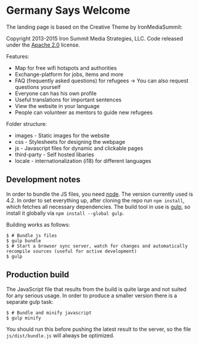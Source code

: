 # Germany Says Welcome

The landing page is based on the Creative Theme by IronMediaSummit:

Copyright 2013-2015 Iron Summit Media Strategies, LLC. Code released under the [Apache 2.0](https://github.com/IronSummitMedia/startbootstrap-creative/blob/gh-pages/LICENSE) license.

Features:

* Map for free wifi hotspots and authorities
* Exchange-platform for jobs, items and more
* FAQ (frequently asked questions) for refugees
-> You can also request questions yourself
* Everyone can has his own profile
* Useful translations for important sentences
* View the website in your language
* People can volunteer as mentors to guide new refugees

Folder structure:
* images - Static images for the website
* css - Stylesheets for designing the webpage
* js - Javascript files for dynamic and clickable pages 
* third-party - Self hosted libaries 
* locale - internationalization (i18) for different languages

## Development notes

In order to bundle the JS files, you need [node](http://nodejs.org/). The version currently used is 4.2. In order to set everything up, after cloning the repo run `npm install`, which fetches all necessary dependencies. The build tool in use is [gulp](http://gulpjs.com/), so install it globally via `npm install --global gulp`.

Building works as follows:

```
$ # Bundle js files
$ gulp bundle
$ # Start a browser sync server, watch for changes and automatically recompile sources (useful for active development)
$ gulp
```

## Production build

The JavaScript file that results from the build is quite large and not suited for any serious usage. In order to produce a smaller version there is a separate gulp task:

```
$ # Bundle and minify javascript
$ gulp minify
```

You should run this before pushing the latest result to the server, so the file `js/dist/bundle.js` will always be optimized.
